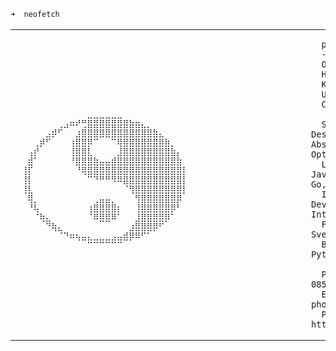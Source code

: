 ```zsh
➜  neofetch 
```

<table>
  <tr>
    <td width="30%">
      <pre>
⠀⠀⠀⠀⠀⠀⠀⠀⠀⠀⠀⠀⣀⣀⣀⣀⣀⣀⠀⠀⠀⠀⠀⠀⠀⠀⠀⠀⠀⠀
⠀⠀⠀⠀⠀⠀⠀⢀⣠⠶⠞⢛⣿⣿⣿⣿⣿⣿⣿⣷⣶⣄⡀⠀⠀⠀⠀⠀⠀⠀
⠀⠀⠀⠀⠀⣠⡾⠋⠀⠀⣰⣿⣿⣿⣿⣿⣿⣿⣿⣿⣿⣿⣿⣷⣄⠀⠀⠀⠀⠀
⠀⠀⠀⢀⡾⠋⠀⠀⠀⢰⣿⣿⡿⠉⠀⠀⠉⢿⣿⣿⣿⣿⣿⣿⣿⣷⡀⠀⠀⠀
⠀⠀⢠⡞⠀⠀⠀⠀⠀⢸⣿⣿⣇⠀⠀⠀⠀⣸⣿⣿⣿⣿⣿⣿⣿⣿⣷⡄⠀⠀
⠀⠀⣾⠁⠀⠀⠀⠀⠀⠘⣿⣿⣿⣷⣤⣤⣾⣿⣿⣿⣿⣿⣿⣿⣿⣿⣿⣷⠀⠀
⠀⢸⡏⠀⠀⠀⠀⠀⠀⠀⠘⢿⣿⣿⣿⣿⣿⣿⣿⣿⣿⣿⣿⣿⣿⣿⣿⣿⡇⠀
⠀⢸⡇⠀⠀⠀⠀⠀⠀⠀⠀⠀⠉⠙⠛⠛⠻⠿⣿⣿⣿⣿⣿⣿⣿⣿⣿⣿⡇⠀
⠀⢸⣇⠀⠀⠀⠀⠀⠀⠀⠀⠀⠀⠀⠀⠀⠀⠀⠈⢻⣿⣿⣿⣿⣿⣿⣿⣿⡇⠀
⠀⠀⢿⡀⠀⠀⠀⠀⠀⠀⠀⠀⠀⢀⣤⣤⡀⠀⠀⠀⢻⣿⣿⣿⣿⣿⣿⡿⠀⠀
⠀⠀⠘⢧⠀⠀⠀⠀⠀⠀⠀⠀⢰⣿⣿⣿⣿⡆⠀⠀⢸⣿⣿⣿⣿⣿⡿⠃⠀⠀
⠀⠀⠀⠈⢷⣄⠀⠀⠀⠀⠀⠀⠈⠿⣿⣿⠿⠁⠀⠀⣸⣿⣿⣿⣿⡿⠁⠀⠀⠀
⠀⠀⠀⠀⠀⠙⢷⣄⠀⠀⠀⠀⠀⠀⠀⠀⠀⠀⠀⣰⣿⣿⣿⡿⠋⠀⠀⠀⠀⠀
⠀⠀⠀⠀⠀⠀⠀⠈⠙⠶⢦⣤⣄⣀⣀⣀⣠⣤⣾⡿⠿⠋⠁⠀⠀⠀⠀⠀⠀⠀
⠀⠀⠀⠀⠀⠀⠀⠀⠀⠀⠀⠀⠉⠉⠉⠉⠉⠉⠀⠀⠀⠀⠀⠀⠀⠀⠀⠀⠀⠀⠀⠀⠀⠀⠀⠀⠀⠀⠀⠀⠀⠀⠀⠀⠀⠀⠀⠀
      </pre>
    </td>
    <td width="70%">

      pwhb@github
      -----------
      OS: Taoist Freedom
      Host: Homo Sapiens
      Kernel: Freedom
      Uptime: 26 years
      CPU: Carbon-based
      
      Skills: Software Design, Debugging, Abstract Thinking, Optimization
      Languages: C, C++, JavaScript, TypeScript, Go, Python, Java
      Interests: Game Development, Artificial Intelligence
      Frontend: React, Svelte, Angular
      Backend: Nodejs, Go, Python, Java
      
      Phone: (959) 250 967 085
      Email: phonewaiyamhein@gmail.com
      Portfolio: https://pwhb.vercel.app
                              
                                                                  
</td>
  </tr>
</table>
